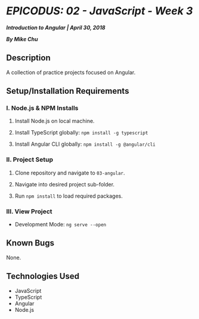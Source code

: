 # _EPICODUS: 02 - JavaScript - Week 3_

***Introduction to Angular | April 30, 2018***

***By Mike Chu***

## Description

A collection of practice projects focused on Angular.

## Setup/Installation Requirements

### I. Node.js & NPM Installs

1. Install Node.js on local machine.

2. Install TypeScript globally: `npm install -g typescript`

3. Install Angular CLI globally: `npm install -g @angular/cli`

### II. Project Setup

1. Clone repository and navigate to `03-angular`.

2. Navigate into desired project sub-folder.

3. Run `npm install` to load required packages.

### III. View Project

- Development Mode: `ng serve --open`

## Known Bugs

None.

## Technologies Used

- JavaScript
- TypeScript
- Angular
- Node.js
